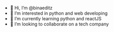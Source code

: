 - 👋 Hi, I’m @binaeditz
- 👀 I’m interested in python and web developing
- 🌱 I’m currently learning python and reactJS
- 💞️ I’m looking to collaborate on a tech company


<!---
binaeditz/binaeditz is a ✨ special ✨ repository because its `README.md` (this file) appears on your GitHub profile.
You can click the Preview link to take a look at your changes.
--->
